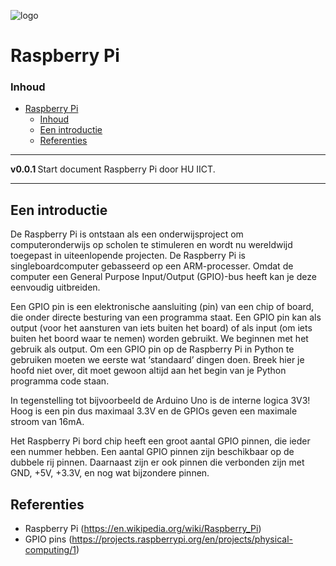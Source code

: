 ![logo](../Raspberry-Pi/img/Raspberry_Pi_4_Model_B_-_Top.jpg) [](logo-id)

# Raspberry Pi[](title-id)

### Inhoud[](toc-id)

- [Raspberry Pi](#raspberry-pi)
    - [Inhoud](#inhoud)
  - [Een introductie](#een-introductie)
  - [Referenties](#referenties)

---

**v0.0.1 [](version-id)** Start document Raspberry Pi door HU IICT[](author-id).

---

## Een introductie

De Raspberry Pi is ontstaan als een onderwijsproject om computeronderwijs op scholen te stimuleren en wordt nu wereldwijd toegepast in uiteenlopende projecten. De Raspberry Pi is singleboardcomputer gebasseerd op een ARM-processer. Omdat de computer een General Purpose Input/Output (GPIO)-bus heeft kan je deze eenvoudig uitbreiden. 

Een GPIO pin is een elektronische aansluiting (pin) van een chip of board, die onder directe besturing van een programma staat. Een GPIO pin kan als output (voor het aansturen van iets buiten het board) of als input (om iets buiten het boord waar te nemen) worden gebruikt. We beginnen met het gebruik als output.
Om een GPIO pin op de Raspberry Pi in Python te gebruiken moeten we eerste wat ‘standaard’ dingen doen. Breek hier je hoofd niet over, dit moet gewoon altijd aan het begin van je Python programma code staan. 

  In tegenstelling tot bijvoorbeeld de Arduino Uno is de interne logica 3V3! Hoog is een pin dus maximaal 3.3V en de GPIOs geven een maximale stroom van 16mA.

Het Raspberry Pi bord chip heeft een groot aantal GPIO pinnen, die ieder een nummer hebben. Een aantal GPIO pinnen zijn beschikbaar op de dubbele rij pinnen. Daarnaast zijn er ook pinnen die verbonden zijn met GND, +5V, +3.3V, en nog wat bijzondere pinnen.

## Referenties

- Raspberry Pi (<https://en.wikipedia.org/wiki/Raspberry_Pi>)
- GPIO pins (<https://projects.raspberrypi.org/en/projects/physical-computing/1>)